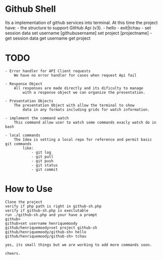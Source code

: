 Github Shell
============
Its a implementation of github services into terminal.
At this time the project have:
	- the structure to support GitHub Api (v3).
	- hello
	- exit|tchau
	- set session data
		set username [githubusername]
		set project  [projectname]
	- get session data
		get username
		get project

TODO
====
	- Error handler for API Client requests
		We have no error handler for cases when request Api fail

	- Response Object
		All responses are made directly and its dificulty to manage
			with a response object we can organize the presentation.

	- Presentation Objects
		The presentation Object with allow the terminal to show
			data in any formats including grids for watch information.

	- implement the command watch
		This command allow user to watch some commands exacly watch do in bash
	
	- local commands
		The Idea is setting a local repo for reference and permit basic git commands
			like:
				- git log
				- git pull
				- git push
				- git status
				- git commit
			
How to Use
==========
	Clone the project
	verify if php path is right in github-sh.php
	verify if github-sh.php is execlutable
	run ./github-sh.php and your have a prompt
	github>
	github>set username henriquemoody
	github/henriquemoody>set project github-sh 
	github/henriquemoody/github-sh> hello
	github/henriquemoody/github-sh> tchau

	yes, its small things but we are working to add more commands soon.

	cheers.

